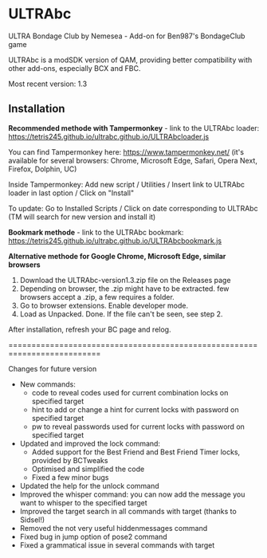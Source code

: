 # ULTRAbc

ULTRA Bondage Club by Nemesea - Add-on for Ben987's BondageClub game

ULTRAbc is a modSDK version of QAM, providing better compatibility with other add-ons, especially BCX and FBC.

Most recent version: 1.3

## Installation 

**Recommended methode with Tampermonkey** - link to the ULTRAbc loader: https://tetris245.github.io/ultrabc.github.io/ULTRAbcloader.js

You can find Tampermonkey here: https://www.tampermonkey.net/ (it's available for several browsers: Chrome, Microsoft Edge, Safari, Opera Next, Firefox, Dolphin, UC)

Inside Tampermonkey: Add new script / Utilities / Insert link to ULTRAbc loader in last option / Click on "Install"

To update: Go to Installed Scripts / Click on date corresponding to ULTRAbc (TM will search for new version and install it)

**Bookmark methode** - link to the ULTRAbc bookmark: https://tetris245.github.io/ultrabc.github.io/ULTRAbcbookmark.js

**Alternative methode for Google Chrome, Microsoft Edge, similar browsers**
1. Download the ULTRAbc-version1.3.zip file on the Releases page
2. Depending on browser, the .zip might have to be extracted. few browsers accept a .zip, a few requires a folder.
3. Go to browser extensions. Enable developer mode.
4. Load as Unpacked. Done. If the file can't be seen, see step 2.

After installation, refresh your BC page and relog.

==========================================================================

Changes for future version

* New commands: 
  - code to reveal codes used for current combination locks on specified target
  - hint to add or change a hint for current locks with password on specified target
  - pw to reveal passwords used for current locks with password on specified target
* Updated and improved the lock command:
  - Added support for the Best Friend and Best Friend Timer locks, provided by BCTweaks
  - Optimised and simplified the code
  - Fixed a few minor bugs
* Updated the help for the unlock command
* Improved the whisper command: you can now add the message you want to whisper to the specified target
* Improved the target search in all commands with target (thanks to Sidsel!)
* Removed the not very useful hiddenmessages command
* Fixed bug in jump option of pose2 command
* Fixed a grammatical issue in several commands with target
